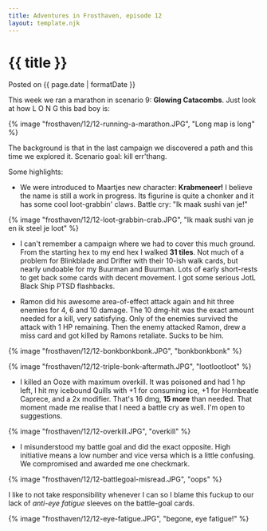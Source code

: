 ```yaml
---
title: Adventures in Frosthaven, episode 12
layout: template.njk
---
```


<div class="post-header">
    <h1 class="post-title">{{ title }}</h1>
    <p class="post-metadata">Posted on {{ page.date | formatDate }}</p>
</div>

This week we ran a marathon in scenario 9: **Glowing Catacombs**. Just look at how L O N G this bad boy is:

{% image "frosthaven/12/12-running-a-marathon.JPG", "Long map is long" %}

The background is that in the last campaign we discovered a path and this time we explored it. Scenario goal: kill err'thang.

Some highlights:

- We were introduced to Maartjes new character: **Krabmeneer!** I believe the name is still a work in progress. Its figurine is quite a chonker and it has some cool loot-grabbin' claws. Battle cry: "Ik maak sushi van je!"

{% image "frosthaven/12/12-loot-grabbin-crab.JPG", "Ik maak sushi van je en ik steel je loot" %}

- I can't remember a campaign where we had to cover this much ground. From the starting hex to my end hex I walked **31 tiles**. Not much of a problem for Blinkblade and Drifter with their 10-ish walk cards, but nearly undoable for my Buurman and Buurman. Lots of early short-rests to get back some cards with decent movement. I got some serious JotL Black Ship PTSD flashbacks. 

- Ramon did his awesome area-of-effect attack again and hit three enemies for 4, 6 and 10 damage. The 10 dmg-hit was the exact amount needed for a kill, very satisfying. Only of the enemies survived the attack with 1 HP remaining. Then the enemy attacked Ramon, drew a miss card and got killed by Ramons retaliate. Sucks to be him.

{% image "frosthaven/12/12-bonkbonkbonk.JPG", "bonkbonkbonk" %}

{% image "frosthaven/12/12-triple-bonk-aftermath.JPG", "lootlootloot" %}

- I killed an Ooze with maximum overkill. It was poisoned and had 1 hp left, I hit my icebound Quills with +1 for consuming ice, +1 for Hornbeatle Caprece, and a 2x modifier. That's 16 dmg, **15 more** than needed. That moment made me realise that I need a battle cry as well. I'm open to suggestions.

{% image "frosthaven/12/12-overkill.JPG", "overkill" %}

- I misunderstood my battle goal and did the exact opposite. High initiative means a low number and vice versa which is a little confusing. We compromised and awarded me one checkmark.

{% image "frosthaven/12/12-battlegoal-misread.JPG", "oops" %}

I like to not take responsibility whenever I can so I blame this fuckup to our lack of *anti-eye fatigue* sleeves on the battle-goal cards.

{% image "frosthaven/12/12-eye-fatigue.JPG", "begone, eye fatigue!" %}
